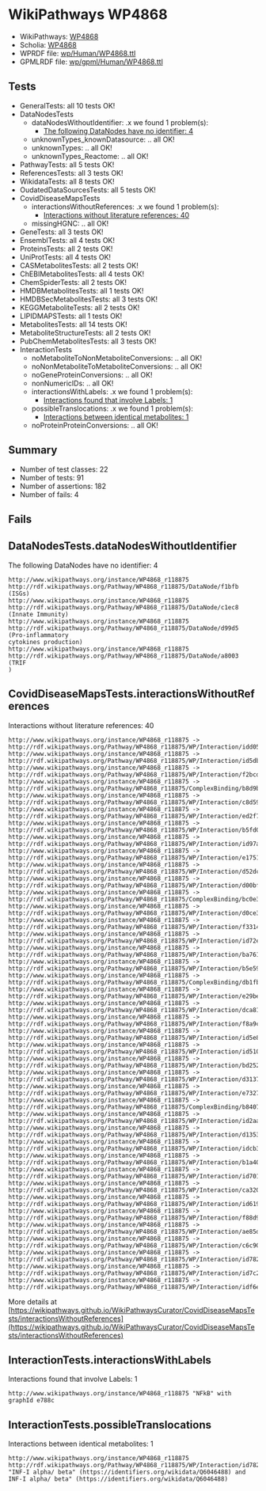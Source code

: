 # WikiPathways WP4868

* WikiPathways: [WP4868](https://identifiers.org/wikipathways:WP4868)
* Scholia: [WP4868](https://scholia.toolforge.org/wikipathways/WP4868)
* WPRDF file: [wp/Human/WP4868.ttl](../wp/Human/WP4868.ttl)
* GPMLRDF file: [wp/gpml/Human/WP4868.ttl](../wp/gpml/Human/WP4868.ttl)

## Tests
* GeneralTests: all 10 tests OK!
* DataNodesTests
    * dataNodesWithoutIdentifier: .x we found 1 problem(s):
        * [The following DataNodes have no identifier: 4](#d2d32fa3)
    * unknownTypes_knownDatasource: .. all OK!
    * unknownTypes: .. all OK!
    * unknownTypes_Reactome: .. all OK!
* PathwayTests: all 5 tests OK!
* ReferencesTests: all 3 tests OK!
* WikidataTests: all 8 tests OK!
* OudatedDataSourcesTests: all 5 tests OK!
* CovidDiseaseMapsTests
    * interactionsWithoutReferences: .x we found 1 problem(s):
        * [Interactions without literature references: 40](#9701cd3e)
    * missingHGNC: .. all OK!
* GeneTests: all 3 tests OK!
* EnsemblTests: all 4 tests OK!
* ProteinsTests: all 2 tests OK!
* UniProtTests: all 4 tests OK!
* CASMetabolitesTests: all 2 tests OK!
* ChEBIMetabolitesTests: all 4 tests OK!
* ChemSpiderTests: all 2 tests OK!
* HMDBMetabolitesTests: all 1 tests OK!
* HMDBSecMetabolitesTests: all 3 tests OK!
* KEGGMetaboliteTests: all 2 tests OK!
* LIPIDMAPSTests: all 1 tests OK!
* MetabolitesTests: all 14 tests OK!
* MetaboliteStructureTests: all 2 tests OK!
* PubChemMetabolitesTests: all 3 tests OK!
* InteractionTests
    * noMetaboliteToNonMetaboliteConversions: .. all OK!
    * noNonMetaboliteToMetaboliteConversions: .. all OK!
    * noGeneProteinConversions: .. all OK!
    * nonNumericIDs: .. all OK!
    * interactionsWithLabels: .x we found 1 problem(s):
        * [Interactions found that involve Labels: 1](#630d2678)
    * possibleTranslocations: .x we found 1 problem(s):
        * [Interactions between identical metabolites: 1](#d59038c4)
    * noProteinProteinConversions: .. all OK!


## Summary

* Number of test classes: 22
* Number of tests: 91
* Number of assertions: 182
* Number of fails: 4

## Fails

<a name="d2d32fa3" />

## DataNodesTests.dataNodesWithoutIdentifier

The following DataNodes have no identifier: 4
```
http://www.wikipathways.org/instance/WP4868_r118875 http://rdf.wikipathways.org/Pathway/WP4868_r118875/DataNode/f1bfb (ISGs)
http://www.wikipathways.org/instance/WP4868_r118875 http://rdf.wikipathways.org/Pathway/WP4868_r118875/DataNode/c1ec8 (Innate Immunity)
http://www.wikipathways.org/instance/WP4868_r118875 http://rdf.wikipathways.org/Pathway/WP4868_r118875/DataNode/d99d5 (Pro-inflammatory 
cytokines production)
http://www.wikipathways.org/instance/WP4868_r118875 http://rdf.wikipathways.org/Pathway/WP4868_r118875/DataNode/a8003 (TRIF
)
```

<a name="9701cd3e" />

## CovidDiseaseMapsTests.interactionsWithoutReferences

Interactions without literature references: 40
```
http://www.wikipathways.org/instance/WP4868_r118875 -> http://rdf.wikipathways.org/Pathway/WP4868_r118875/WP/Interaction/idd0587e82
http://www.wikipathways.org/instance/WP4868_r118875 -> http://rdf.wikipathways.org/Pathway/WP4868_r118875/WP/Interaction/id5db145b0
http://www.wikipathways.org/instance/WP4868_r118875 -> http://rdf.wikipathways.org/Pathway/WP4868_r118875/WP/Interaction/f2bcd
http://www.wikipathways.org/instance/WP4868_r118875 -> http://rdf.wikipathways.org/Pathway/WP4868_r118875/ComplexBinding/b8d9b
http://www.wikipathways.org/instance/WP4868_r118875 -> http://rdf.wikipathways.org/Pathway/WP4868_r118875/WP/Interaction/c8d59
http://www.wikipathways.org/instance/WP4868_r118875 -> http://rdf.wikipathways.org/Pathway/WP4868_r118875/WP/Interaction/ed2f7
http://www.wikipathways.org/instance/WP4868_r118875 -> http://rdf.wikipathways.org/Pathway/WP4868_r118875/WP/Interaction/b5fd0
http://www.wikipathways.org/instance/WP4868_r118875 -> http://rdf.wikipathways.org/Pathway/WP4868_r118875/WP/Interaction/id97a8368b
http://www.wikipathways.org/instance/WP4868_r118875 -> http://rdf.wikipathways.org/Pathway/WP4868_r118875/WP/Interaction/e1751
http://www.wikipathways.org/instance/WP4868_r118875 -> http://rdf.wikipathways.org/Pathway/WP4868_r118875/WP/Interaction/d52dc
http://www.wikipathways.org/instance/WP4868_r118875 -> http://rdf.wikipathways.org/Pathway/WP4868_r118875/WP/Interaction/d00bf
http://www.wikipathways.org/instance/WP4868_r118875 -> http://rdf.wikipathways.org/Pathway/WP4868_r118875/ComplexBinding/bc0e3
http://www.wikipathways.org/instance/WP4868_r118875 -> http://rdf.wikipathways.org/Pathway/WP4868_r118875/WP/Interaction/d0ce3
http://www.wikipathways.org/instance/WP4868_r118875 -> http://rdf.wikipathways.org/Pathway/WP4868_r118875/WP/Interaction/f3314
http://www.wikipathways.org/instance/WP4868_r118875 -> http://rdf.wikipathways.org/Pathway/WP4868_r118875/WP/Interaction/id72e167d2
http://www.wikipathways.org/instance/WP4868_r118875 -> http://rdf.wikipathways.org/Pathway/WP4868_r118875/WP/Interaction/ba761
http://www.wikipathways.org/instance/WP4868_r118875 -> http://rdf.wikipathways.org/Pathway/WP4868_r118875/WP/Interaction/b5e59
http://www.wikipathways.org/instance/WP4868_r118875 -> http://rdf.wikipathways.org/Pathway/WP4868_r118875/ComplexBinding/db1fb
http://www.wikipathways.org/instance/WP4868_r118875 -> http://rdf.wikipathways.org/Pathway/WP4868_r118875/WP/Interaction/e29be
http://www.wikipathways.org/instance/WP4868_r118875 -> http://rdf.wikipathways.org/Pathway/WP4868_r118875/WP/Interaction/dca81
http://www.wikipathways.org/instance/WP4868_r118875 -> http://rdf.wikipathways.org/Pathway/WP4868_r118875/WP/Interaction/f8a9c
http://www.wikipathways.org/instance/WP4868_r118875 -> http://rdf.wikipathways.org/Pathway/WP4868_r118875/WP/Interaction/id5e8cde6a
http://www.wikipathways.org/instance/WP4868_r118875 -> http://rdf.wikipathways.org/Pathway/WP4868_r118875/WP/Interaction/id51069b65
http://www.wikipathways.org/instance/WP4868_r118875 -> http://rdf.wikipathways.org/Pathway/WP4868_r118875/WP/Interaction/bd252
http://www.wikipathways.org/instance/WP4868_r118875 -> http://rdf.wikipathways.org/Pathway/WP4868_r118875/WP/Interaction/d3137
http://www.wikipathways.org/instance/WP4868_r118875 -> http://rdf.wikipathways.org/Pathway/WP4868_r118875/WP/Interaction/e7327
http://www.wikipathways.org/instance/WP4868_r118875 -> http://rdf.wikipathways.org/Pathway/WP4868_r118875/ComplexBinding/b8407
http://www.wikipathways.org/instance/WP4868_r118875 -> http://rdf.wikipathways.org/Pathway/WP4868_r118875/WP/Interaction/id2aa49a5d
http://www.wikipathways.org/instance/WP4868_r118875 -> http://rdf.wikipathways.org/Pathway/WP4868_r118875/WP/Interaction/d1353
http://www.wikipathways.org/instance/WP4868_r118875 -> http://rdf.wikipathways.org/Pathway/WP4868_r118875/WP/Interaction/idcb3aff58
http://www.wikipathways.org/instance/WP4868_r118875 -> http://rdf.wikipathways.org/Pathway/WP4868_r118875/WP/Interaction/b1a40
http://www.wikipathways.org/instance/WP4868_r118875 -> http://rdf.wikipathways.org/Pathway/WP4868_r118875/WP/Interaction/id7018850f
http://www.wikipathways.org/instance/WP4868_r118875 -> http://rdf.wikipathways.org/Pathway/WP4868_r118875/WP/Interaction/ca320
http://www.wikipathways.org/instance/WP4868_r118875 -> http://rdf.wikipathways.org/Pathway/WP4868_r118875/WP/Interaction/id619b1996
http://www.wikipathways.org/instance/WP4868_r118875 -> http://rdf.wikipathways.org/Pathway/WP4868_r118875/WP/Interaction/f88d9
http://www.wikipathways.org/instance/WP4868_r118875 -> http://rdf.wikipathways.org/Pathway/WP4868_r118875/WP/Interaction/ae85d
http://www.wikipathways.org/instance/WP4868_r118875 -> http://rdf.wikipathways.org/Pathway/WP4868_r118875/WP/Interaction/c6c90
http://www.wikipathways.org/instance/WP4868_r118875 -> http://rdf.wikipathways.org/Pathway/WP4868_r118875/WP/Interaction/id782ae218
http://www.wikipathways.org/instance/WP4868_r118875 -> http://rdf.wikipathways.org/Pathway/WP4868_r118875/WP/Interaction/id7c297d34
http://www.wikipathways.org/instance/WP4868_r118875 -> http://rdf.wikipathways.org/Pathway/WP4868_r118875/WP/Interaction/idf6e0bc7f
```

More details at [https://wikipathways.github.io/WikiPathwaysCurator/CovidDiseaseMapsTests/interactionsWithoutReferences](https://wikipathways.github.io/WikiPathwaysCurator/CovidDiseaseMapsTests/interactionsWithoutReferences)

<a name="630d2678" />

## InteractionTests.interactionsWithLabels

Interactions found that involve Labels: 1
```
http://www.wikipathways.org/instance/WP4868_r118875 "NFkB" with graphId e788c
```

<a name="d59038c4" />

## InteractionTests.possibleTranslocations

Interactions between identical metabolites: 1
```
http://www.wikipathways.org/instance/WP4868_r118875 http://rdf.wikipathways.org/Pathway/WP4868_r118875/WP/Interaction/id782ae218 "INF-I alpha/ beta" (https://identifiers.org/wikidata/Q6046488) and 
INF-I alpha/ beta" (https://identifiers.org/wikidata/Q6046488)
```

